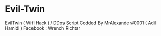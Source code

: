 # Evil-Twin
EvilTwin ( Wifi Hack )  / DDos Script Codded By MrAlexander#0001 ( Adil Hamidi ) 
Facebook : Wrench Richtar
